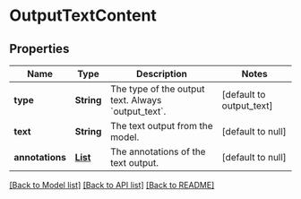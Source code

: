 # OutputTextContent
## Properties

| Name | Type | Description | Notes |
|------------ | ------------- | ------------- | -------------|
| **type** | **String** | The type of the output text. Always &#x60;output_text&#x60;. | [default to output_text] |
| **text** | **String** | The text output from the model. | [default to null] |
| **annotations** | [**List**](Annotation.md) | The annotations of the text output. | [default to null] |

[[Back to Model list]](../README.md#documentation-for-models) [[Back to API list]](../README.md#documentation-for-api-endpoints) [[Back to README]](../README.md)

